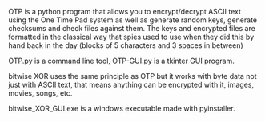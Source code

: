 OTP is a python program that allows you to encrypt/decrypt ASCII text using the One Time Pad system as well as generate random keys, generate checksums and check files against them. The keys and encrypted files are formatted in the classical way that spies used to use when they did this by hand back in the day (blocks of 5 characters and 3 spaces in between)

OTP.py is a command line tool, OTP-GUI.py is a tkinter GUI program.

bitwise XOR uses the same principle as OTP but it works with byte data not just with ASCII text, that means anything can be encrypted with it, images, movies, songs, etc.

bitwise_XOR_GUI.exe is a windows executable made with pyinstaller.